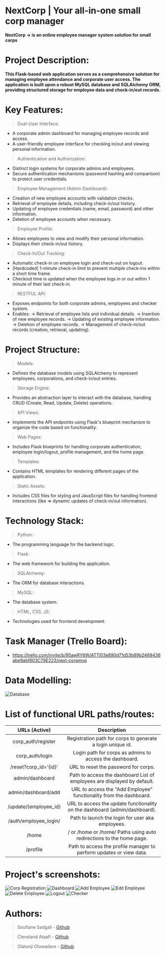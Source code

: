 # NextCorp | Your all-in-one small corp manager


__NextCorp -> is an online employee manager system solution for small corps__


# Project Description:
__This Flask-based web application serves as a comprehensive solution for managing employee attendance and corporate user access. The application is built upon a robust MySQL database and SQLAlchemy ORM, providing structured storage for employee data and check-in/out records.__


# Key Features:

> Dual-User Interface:
* A corporate admin dashboard for managing employee records and access.
* A user-friendly employee interface for checking in/out and viewing personal information.

> Authentication and Authorization:
* Distinct login systems for corporate admins and employees.
* Secure authentication mechanisms (password hashing and comparison) to protect user credentials.


> Employee Management (Admin Dashboard):
* Creation of new employee accounts with validation checks.
* Retrieval of employee details, including check-in/out history.
* Updating of employee credentials (name, email, password) and other information.
* Deletion of employee accounts when necessary.

> Employee Profile:
* Allows employees to view and modify their personal information.
* Displays their check-in/out history.


> Check-In/Out Tracking:
* Automatic check-in on employee login and check-out on logout.
* [Hardcoded] 1-minute check-in limit to prevent multiple check-ins within a short time frame.
* Checkout time is updated when the employee logs in or out within 1 minute of their last check-in.


> RESTFUL API:
* Exposes endpoints for both corporate admins, employees and checker system.
* Enables:
  -> Retrieval of employee lists and individual details.
  -> Insertion of new employee records.
  -> Updating of existing employee information.
  -> Deletion of employee records.
  -> Management of check-in/out records (creation, retrieval, updating).

# Project Structure:
> Models:
* Defines the database models using SQLAlchemy to represent employees,
corporations, and check-in/out entries.

> Storage Engine:
* Provides an abstraction layer to interact with the database, handling CRUD (Create, Read, Update, Delete) operations.

> API Views:
*  Implements the API endpoints using Flask's blueprint mechanism to organize the code based on functionality.

> Web Pages:
* Includes Flask blueprints for handling corporate authentication,
employee login/logout, profile management, and the home page.

> Templates:
* Contains HTML templates for rendering different pages of the application.

> Static Assets:
* Includes CSS files for styling and JavaScript files for handling frontend interactions (like => dynamic updates of check-in/out information).


# Technology Stack:
> Python:
* The programming language for the backend logic.
> Flask:
* The web framework for building the application.
> SQLAlchemy:
* The ORM for database interactions.
> MySQL:
* The database system.
> HTML, CSS, JS:
* Technologies used for frontend development.

# Task Manager (Trello Board):
* https://trello.com/invite/b/95awRY6W/ATTI03e890d71d53b89b2469436abe9abf603C79E223/next-corpmvp

# Data Modelling:
![Database](screenshots/DB_Model.jpeg)


# List of functional URL paths/routes:
|      URLs (Active)    |                          Description                                      |
|:---------------------:|:-------------------------------------------------------------------------:|
| corp_auth/register    | Registration path for corps to generate a login unique id.                |
| corp_auth/login       | Login path for corps as admins to access the dashboard.                   |
| /reset?corp_id='{id}' | URL to reset the password for corps.                                      |
| admin/dashboard       | Path to access the dashboard List of employees are displayed by default.  |
| admin/dashboard/add   | URL to access the "Add Employee" functionality from the dashboard.        |
| /update/{employee_id} | URL to access the update functionality on the dashboard (admin/dashboard).|
| /auth/employee_login/ | Path to launch the login for user aka employees.                          |
| /home                 | / or /home or /home/ Paths using auto redirections to the home page.      |
| /profile              | Path to access the profile manager to perform updates or view data.       |

# Project's screenshots:
![Corp Registration](screenshots/Register.png)
![Dashboard](screenshots/dashboard.png)
![Add Employee](screenshots/Add.png)
![Edit Employee](screenshots/Update.png)
![Delete Employee](screenshots/Delete.png)
![Logout](screenshots/Logout.png)
![Checker](screenshots/Checker.png)

# Authors:
> Soufiane Sadgali - [Github](https://github.com/BitByteBender)

> Cleveland Ataafi - [Github](https://github.com/thatguykwameC)

> Olatunji Oluwadare - [Github](https://github.com/DevTunechi)
